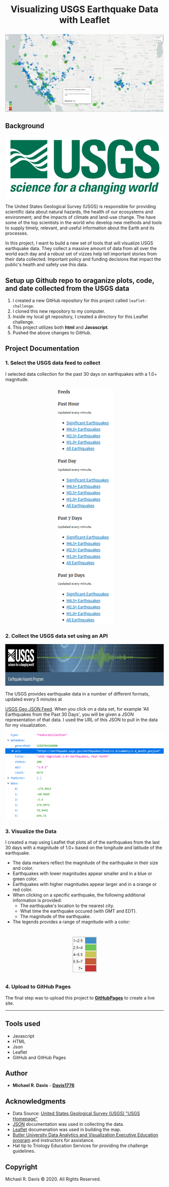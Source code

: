 # <p align="center">Visualizing USGS Earthquake Data with Leaflet</p>

![MainScreenShot](Images/MRD_MainMapScreenShot.png "Screenshot of Completed Earthquake Data homepage")

## Background

<p align="center">
  <img width="600" height="200" src="Images/1-Logo.png?raw=true)">
</p>

The United States Geological Survey (USGS) is responsible for providing scientific data about natural hazards, the health of our ecosystems and environment; and the impacts of climate and land-use change. The have some of the top scientists in the world who develop new methods and tools to supply timely, relevant, and useful information about the Earth and its processes.

In this project, I want to build a new set of tools that will visualize USGS earthquake data. They collect a massive amount of data from all over the world each day and a robust set of vizzes help tell important stories from their data collected. Important policy and funding decisions that impact the public's health and safety use this data.


## Setup up Github repo to oraganize plots, code, and date collected from the USGS data

1. I created a new GitHub repository for this project called `leaflet-challenge`.
2. I cloned this new repository to my computer.
3. Inside my local git repository, I created a directory for this Leaflet challenge.
4. This project utilizes both **html** and **Javascript**.
5. Pushed the above changes to GitHub.


## Project Documentation

### 1. **Select the USGS data feed to collect**
I selected data collection for the past 30 days on earthquakes with a 1.0+ magnitude.
<p align="center">
  <img width="181" height="754" src="Images/MRD_USGSfeeds.png?raw=true)">
</p>   


### 2. **Collect the USGS data set using an API**

<p align="center">
  <img width="932" height="132" src="Images/MRD_USGSheader.png?raw=true)">
</p>
The USGS provides earthquake data in a number of different formats, updated every 5 minutes at

[USGS Geo JSON Feed](https://earthquake.usgs.gov/earthquakes/feed/v1.0/geojson.php "USGS Geo JSON Feed"). When you click on a data set, for example 'All Earthquakes from the Past 30 Days', you will be given a JSON representation of that data. I used the URL of this JSON to pull in the data for my visualization.

![USGSjson](Images/MRD_USGSjsonSelected.png "USGS Geo JSON Feed screenshot")


### 3. **Visualize the Data**

I created a map using Leaflet that plots all of the earthquakes from the last 30 days with a magnitude of 1.0+ based on the longitude and latitude of the earthquake.

* The data markers reflect the magnitude of the earthquake in their size and color.
* Earthquakes with lower magnitudes appear smaller and in a blue or green color.
* Earthquakes with higher magnitudes appear larger and in a orange or red color.
* When clicking on a specific earthquake, the following additional information is provided:
   * The earthquake's location to the nearest city.
   * What time the earthquake occured (with GMT and EDT).
   * The magnitude of the earthquake.
* The legends provides a range of magnitude with a color:

# <p align="center"> ![Legend](Images/MRD_Legend.png "Legend screenshot") </p>


### 4. **Upload to GitHub Pages**

The final step was to upload this project to **[GitHubPages](https://davis1776.github.io/2020-04-Leaflet-Challenge/ "GitHub Page for this project")** to create a live site.

- - -
## Tools used

* Javascript
* HTML
* Json
* Leaflet
* GitHub and GitHub Pages

## Author

* **Michael R. Davis** - **[Davis1776](https://github.com/Davis1776 "GitHub for Michael Davis")**

## Acknowledgments

* Data Source: [United States Geological Survey (USGS) "USGS Homepage"]()
* [JSON](https://www.json.org/json-en.html "JSON") documentation was used in collecting the data.
* [Leaflet](https://leafletjs.com/ "Leaflet.js") documenation was used in building the map.
* [Butler University Data Analytics and Visualization Executive Education program](https://www.butler.edu/executive-education "Butler University Executive Education Homepage") and instructors for assistance.
* Hat tip to Triology Education Services for providing the challenge guidelines.


## Copyright
Michael R. Davis :copyright: 2020. All Rights Reserved.